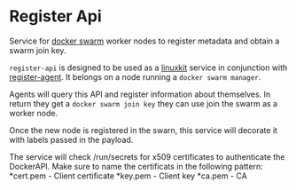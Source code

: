 # Register Api

Service for [docker swarm](https://docs.docker.com/engine/swarm/) worker nodes to register metadata and obtain a swarm join key.

`register-api` is designed to be used as a [linuxkit](https://github.com/linuxkit/linuxkit) service in conjunction with [register-agent](https://github.com/taghubnet/register-agent). It belongs on a node running a `docker swarm manager`.

Agents will query this API and register information about themselves. In return they get a `docker swarm join key` they can use join the swarm as a worker node.

Once the new node is registered in the swarn, this service will decorate it with labels passed in the payload.

The service will check /run/secrets for x509 certificates to authenticate the DockerAPI. 
Make sure to name the certificats in the following pattern:
*cert.pem   - Client certificate
*key.pem    - Client key
*ca.pem     - CA